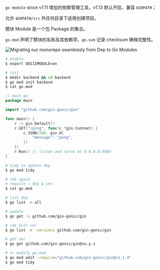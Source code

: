 `go module` since v1.11 增加的依赖管理工具，v1.13 默认开启，兼容 `$GOPATH`；

允许 `$GOPATH/src` 外任何目录下适用创建项目。

模块 Module 是一个包 Package 的集合。

`go.mod` 声明了模块的名称及其依赖项，`go.sum` 记录 checksum 确保完整性。



![Migrating our monorepo seamlessly from Dep to Go Modules](https://images.ctfassets.net/ro61k101ee59/2jEvZ29rRWjEbiU4guNdAP/ab59d827ad145553c59dac5049a3dfe1/go-module.png?w=978&q=75)



```bash
# enable
$ export GO111MODULE=on

# init
$ mkdir backend && cd backend
$ go mod init backend
$ cat go.mod
```

```go
// main.go
package main

import "github.com/gin-gonic/gin"

func main() {
    r := gin.Default()
    r.GET("/ping", func(c *gin.Context) {
        c.JSON(200, gin.H{
            "message": "pong",
        })
    })
    r.Run() // listen and serve on 0.0.0.0:8080
}
```

```bash
# tidy to update dep
$ go mod tidy

# chk again
# require → dep & ver.
$ cat go.mod
```

```bash
# list dep
$ go list -m all

# update
$ go get -u github.com/gin-gonic/gin

# chk hist ver
$ go list -m -versions github.com/gin-gonic/gin

# get ver
$ go get github.com/gin-gonic/gin@vx.y.z

# or modify go.mod
$ go mod edit -require="github.com/gin-gonic/gin@v1.1.4"
$ go mod tidy
```

